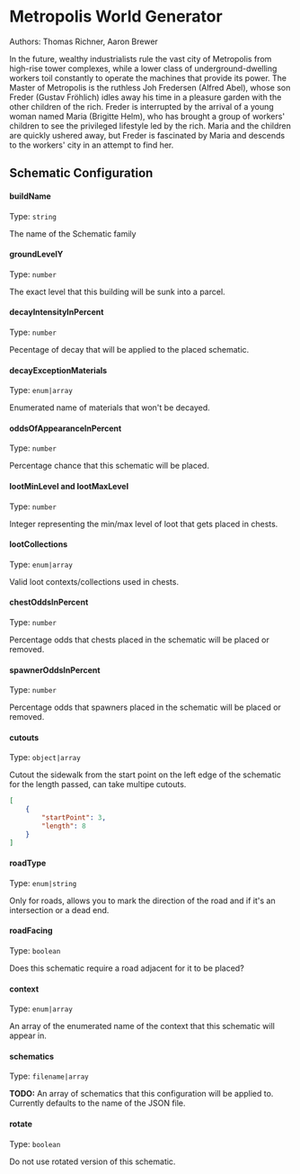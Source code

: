 # Metropolis World Generator

Authors: Thomas Richner, Aaron Brewer

In the future, wealthy industrialists rule the vast city of Metropolis from high-rise tower complexes, while a lower class of underground-dwelling workers toil constantly to operate the machines that provide its power. The Master of Metropolis is the ruthless Joh Fredersen (Alfred Abel), whose son Freder (Gustav Fröhlich) idles away his time in a pleasure garden with the other children of the rich. Freder is interrupted by the arrival of a young woman named Maria (Brigitte Helm), who has brought a group of workers' children to see the privileged lifestyle led by the rich. Maria and the children are quickly ushered away, but Freder is fascinated by Maria and descends to the workers' city in an attempt to find her.

## Schematic Configuration

#### buildName

Type: `string`

The name of the Schematic family

#### groundLevelY

Type: `number`

The exact level that this building will be sunk into a parcel.

#### decayIntensityInPercent

Type: `number`

Pecentage of decay that will be applied to the placed schematic.

#### decayExceptionMaterials

Type: `enum|array`

Enumerated name of materials that won't be decayed.

#### oddsOfAppearanceInPercent

Type: `number`

Percentage chance that this schematic will be placed.

#### lootMinLevel and lootMaxLevel

Type: `number`

Integer representing the min/max level of loot that gets placed in chests.

#### lootCollections

Type: `enum|array`

Valid loot contexts/collections used in chests.

#### chestOddsInPercent

Type: `number`

Percentage odds that chests placed in the schematic will be placed or removed.

#### spawnerOddsInPercent

Type: `number`

Percentage odds that spawners placed in the schematic will be placed or removed.

#### cutouts

Type: `object|array`

Cutout the sidewalk from the start point on the left edge of the schematic for the length passed, can take multipe cutouts.

```json
[
    {
        "startPoint": 3,
        "length": 8
    }
]
```

#### roadType

Type: `enum|string`

Only for roads, allows you to mark the direction of the road and if it's an intersection or a dead end.

#### roadFacing

Type: `boolean`

Does this schematic require a road adjacent for it to be placed?

#### context

Type: `enum|array`

An array of the enumerated name of the context that this schematic will appear in.

#### schematics

Type: `filename|array`

**TODO:** An array of schematics that this configuration will be applied to. Currently defaults to the name of the JSON file.

#### rotate

Type: `boolean`

Do not use rotated version of this schematic.
